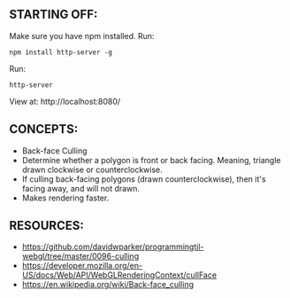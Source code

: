 ## STARTING OFF:

Make sure you have npm installed.
Run:
```
npm install http-server -g
```

Run:
```
http-server
```

View at: http://localhost:8080/

## CONCEPTS:

* Back-face Culling
*   Determine whether a polygon is front or back facing. Meaning, triangle drawn clockwise or counterclockwise.
*   If culling back-facing polygons (drawn counterclockwise), then it's facing away, and will not drawn.
*   Makes rendering faster.

## RESOURCES:

* https://github.com/davidwparker/programmingtil-webgl/tree/master/0096-culling
* https://developer.mozilla.org/en-US/docs/Web/API/WebGLRenderingContext/cullFace
* https://en.wikipedia.org/wiki/Back-face_culling
